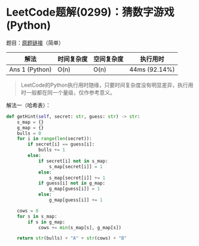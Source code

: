 # LeetCode题解(0299)：猜数字游戏(Python)

题目：[原题链接](https://leetcode-cn.com/problems/bulls-and-cows/)（简单）

| 解法           | 时间复杂度 | 空间复杂度 | 执行用时      |
| -------------- | ---------- | ---------- | ------------- |
| Ans 1 (Python) | O(n)       | O(n)       | 44ms (92.14%) |

>  LeetCode的Python执行用时随缘，只要时间复杂度没有明显差异，执行用时一般都在同一个量级，仅作参考意义。

解法一（哈希表）：

```python
def getHint(self, secret: str, guess: str) -> str:
    s_map = {}
    g_map = {}
    bulls = 0
    for i in range(len(secret)):
        if secret[i] == guess[i]:
            bulls += 1
        else:
            if secret[i] not in s_map:
                s_map[secret[i]] = 1
            else:
                s_map[secret[i]] += 1
            if guess[i] not in g_map:
                g_map[guess[i]] = 1
            else:
                g_map[guess[i]] += 1

    cows = 0
    for s in s_map:
        if s in g_map:
            cows += min(s_map[s], g_map[s])

    return str(bulls) + "A" + str(cows) + "B"
```